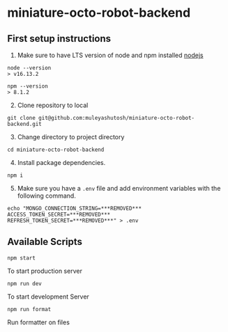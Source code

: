 # miniature-octo-robot-backend



## First setup instructions

  1. Make sure to have LTS version of node and npm installed [nodejs](http://nodejs.org)

    node --version
    > v16.13.2

    npm --version
    > 8.1.2

  2. Clone repository to local

    git clone git@github.com:muleyashutosh/miniature-octo-robot-backend.git

  3. Change directory to project directory

    cd miniature-octo-robot-backend

  4. Install package dependencies.

    npm i

  5. Make sure you have a `.env` file and add environment variables with the following command.
  
```
echo "MONGO_CONNECTION_STRING=***REMOVED***
ACCESS_TOKEN_SECRET=***REMOVED***
REFRESH_TOKEN_SECRET=***REMOVED***" > .env

```


## Available Scripts

`npm start`

To start production server

`npm run dev`

To start development Server

`npm run format`

Run formatter on files


